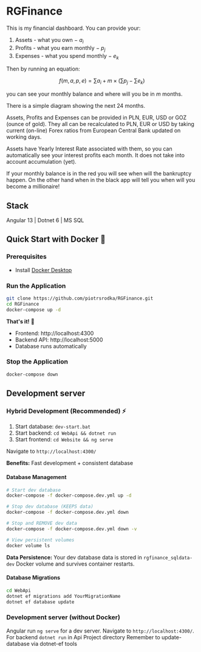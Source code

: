 # RGFinance

This is my financial dashboard. You can provide your:

1. Assets - what you own $-$ $a_i$
2. Profits - what you earn monthly $-$ $p_j$
3. Expenses - what you spend monthly $-$ $e_k$

Then by running an equation:

$$f(m, a, p, e) = \sum a_i + m \times \big(\sum p_j - \sum e_k\big)$$

you can see your monthly balance and where will you be in $m$ months.

There is a simple diagram showing the next 24 months.

Assets, Profits and Expenses can be provided in PLN, EUR, USD or GOZ (ounce of gold).
They all can be recalculated to PLN, EUR or USD by taking current (on-line) Forex ratios from European Central Bank updated on working days.

Assets have Yearly Interest Rate associated with them, so you can automatically see your interest profits each month. It does not take into account accumulation (yet).

If your monthly balance is in the red you will see when will the bankruptcy happen.
On the other hand when in the black app will tell you when will you become a millionaire!

## Stack

Angular 13 |
Dotnet 6 |
MS SQL

## Quick Start with Docker 🐳

### Prerequisites

- Install [Docker Desktop](https://www.docker.com/products/docker-desktop/)

### Run the Application

```bash
git clone https://github.com/piotrsrodka/RGFinance.git
cd RGFinance
docker-compose up -d
```

**That's it!** 🎉

- Frontend: http://localhost:4300
- Backend API: http://localhost:5000
- Database runs automatically

### Stop the Application

```bash
docker-compose down
```

## Development server

### Hybrid Development (Recommended) ⚡

1. Start database: `dev-start.bat`
2. Start backend: `cd WebApi && dotnet run`
3. Start frontend: `cd Website && ng serve`

Navigate to `http://localhost:4300/`

**Benefits:** Fast development + consistent database

#### Database Management

```bash
# Start dev database
docker-compose -f docker-compose.dev.yml up -d

# Stop dev database (KEEPS data)
docker-compose -f docker-compose.dev.yml down

# Stop and REMOVE dev data
docker-compose -f docker-compose.dev.yml down -v

# View persistent volumes
docker volume ls
```

**Data Persistence:** Your dev database data is stored in `rgfinance_sqldata-dev` Docker volume and survives container restarts.

#### Database Migrations

```bash
cd WebApi
dotnet ef migrations add YourMigrationName
dotnet ef database update
```

### Development server (without Docker)

Angular run `ng serve` for a dev server. Navigate to `http://localhost:4300/`.
For backend `dotnet run` in Api Project directory
Remember to update-database via dotnet-ef tools
